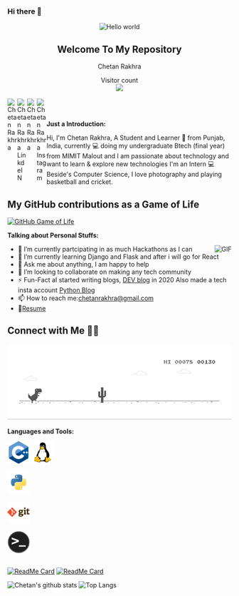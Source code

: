 ### Hi there 👋  

<!--
**chetanrakhra/chetanrakhra** is a ✨ _special_ ✨ repository because its `README.md` (this file) appears on your GitHub profile.

Here are some ideas to get you started:

- 🔭 I’m currently working on ...
- 🌱 I’m currently learning ...

- 🤔 I’m looking for help with ...
- 💬 Ask me about ...
- 📫 How to reach me: ...
-  Pronouns: ...
- ⚡ Fun fact: ...
-->
<p align="center">
 
 
 <img src="https://raw.githubusercontent.com/sagar-viradiya/sagar-viradiya/master/resources/banner.png" alt="Hello world">

 
 <h2 align="center">Welcome To My Repository</h2>
 <p align="center">Chetan Rakhra </p>
</p>





<p align="center"> 
  Visitor count<br>
  <img src="https://profile-counter.glitch.me/chetanrakhra/count.svg" />
</p>



<a href="https://twitter.com/">
<img align="left" alt="Chetan Rakhra" | Twitter" width="22px" src="https://cdn.jsdelivr.net/npm/simple-icons@v3/icons/twitter.svg" />
</a>
<a href="https://www.linkedin.com/in/chetan-rakhra-8126bb145/">
<img align="left" alt="Chetan Rakhra LinkdeIN" width="22px" src="https://cdn.jsdelivr.net/npm/simple-icons@v3/icons/linkedin.svg" />
</a>
<a href="https://t.me/ 7">
<img align="left" alt="Chetan Rakhra" width="22px" src="https://cdn.jsdelivr.net/npm/simple-icons@v3/icons/telegram.svg" />
</a>
<a href="https://www.instagram.com/el_resistant/">
<img align="left" alt="Chetan Rakhra Instagram" width="22px" src="https://cdn.jsdelivr.net/npm/simple-icons@v3/icons/instagram.svg" />
</a>


<br >
<br />

**Just a Introduction:**

Hi, I'm Chetan Rakhra, A Student and Learner 🚀 from Punjab, India, currently 💻 doing my undergraduate Btech (final year) from MIMIT Malout and I am passionate about technology and want to learn & explore new technologies I'm an Intern 💻  Beside's Computer Science, I love photography and playing basketball and cricket.


## My GitHub contributions as a Game of Life
[![GitHub Game of Life](https://github4life.herokuapp.com/chetanrakhra.gif?z=6)](https://github4life.herokuapp.com/chetanrakhra)




**Talking about Personal Stuffs:**
  
  <img align="right" alt="GIF" src="https://media.giphy.com/media/836HiJc7pgzy8iNXCn/giphy.gif" />

- 👧 I’m currently partcipating in as much Hackathons as I can 
- 🌱 I’m currently learning Django and Flask and after i will go for React
- 💬 Ask me about anything, I am happy to help
- 👯 I’m looking to collaborate on making any tech community
- ⚡️ Fun-Fact  aI started writing blogs, [DEV blog](https://dev.to/chetanrakhra) in 2020 Also made a tech insta account [Python Blog](https://www.instagram.com/Py.prog/)
- 📫 How to reach me:chetanrakhra@gmail.com
- 📝[Resume](https://www.linkedin.com/in/chetan-rakhra-8126bb145/detail/overlay-view/urn:li:fsd_profileTreasuryMedia:(ACoAACMqYc4Bcmrbq1Fkz-7NiPh6jS21cQHvG98,1594114887161)/)



## Connect with Me 🤝🏻




![Dino](https://raw.githubusercontent.com/praveenscience/praveenscience/master/dino.gif)


**Languages and Tools:**

<!--<code><img height="20" src="https://raw.githubusercontent.com/github/explore/5c058a388828bb5fde0bcafd4bc867b5bb3f26f3/topics/graphql/graphql.png"></code>-->

<code><img height="50" src="https://raw.githubusercontent.com/github/explore/80688e429a7d4ef2fca1e82350fe8e3517d3494d/topics/cpp/cpp.png"></code>
<code><img height="50" src=" https://raw.githubusercontent.com/github/explore/80688e429a7d4ef2fca1e82350fe8e3517d3494d/topics/linux/linux.png"></code>
 
<code><img height="50" src="https://raw.githubusercontent.com/github/explore/80688e429a7d4ef2fca1e82350fe8e3517d3494d/topics/python/python.png"></code>
<!--<code><img height="50" src="https://raw.githubusercontent.com/github/explore/80688e429a7d4ef2fca1e82350fe8e3517d3494d/topics/mysql/mysql.png"></code> -->
<!--<code><img height="20" src="https://raw.githubusercontent.com/github/explore/80688e429a7d4ef2fca1e82350fe8e3517d3494d/topics/firebase/firebase.png"></code>-->

<code><img height="50" src="https://raw.githubusercontent.com/github/explore/80688e429a7d4ef2fca1e82350fe8e3517d3494d/topics/git/git.png"></code>

<code><img height="50" src="https://raw.githubusercontent.com/github/explore/80688e429a7d4ef2fca1e82350fe8e3517d3494d/topics/terminal/terminal.png"></code> 


<p align="center">
 
 <h2>     </h2>

</p>


[![ReadMe Card](https://github-readme-stats.vercel.app/api/pin/?username=chetanrakhra&repo=Python-flask-blog&theme=tokyonight)](https://github.com/chetanrakhra/Python-flask-blog)
[![ReadMe Card](https://github-readme-stats.vercel.app/api/pin/?username=chetanrakhra&repo=Newspaper-Reading&theme=tokyonight)](https://github.com/chetanrakhra/Newspaper-Reading)


![Chetan's github stats](https://github-readme-stats.vercel.app/api?username=chetanrakhra&show_icons=true&theme=tokyonight)
![Top Langs](https://github-readme-stats.vercel.app/api/top-langs/?username=chetanrakhra&theme=tokyonight)
